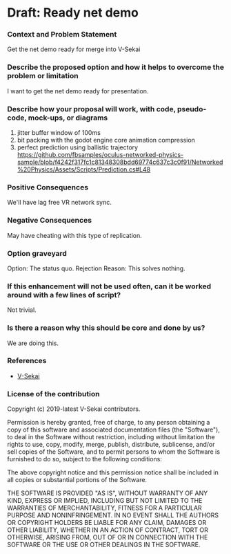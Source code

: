 # Draft: Ready net demo

### Context and Problem Statement

Get the net demo ready for merge into V-Sekai

### Describe the proposed option and how it helps to overcome the problem or limitation

I want to get the net demo ready for presentation.

### Describe how your proposal will work, with code, pseudo-code, mock-ups, or diagrams

1. jitter buffer window of 100ms
2. bit packing with the godot engine core animation compression
3. perfect prediction using ballistic trajectory <https://github.com/fbsamples/oculus-networked-physics-sample/blob/f4242f317fc1c81348308bdd69774c637c3c0f91/Networked%20Physics/Assets/Scripts/Prediction.cs#L48>

### Positive Consequences

We'll have lag free VR network sync.

### Negative Consequences

May have cheating with this type of replication.

### Option graveyard

Option: The status quo.
Rejection Reason: This solves nothing.

### If this enhancement will not be used often, can it be worked around with a few lines of script?

Not trivial.

### Is there a reason why this should be core and done by us?

We are doing this.

### References

- [V-Sekai](https://v-sekai.org/)

### License of the contribution

Copyright (c) 2019-latest V-Sekai contributors.

Permission is hereby granted, free of charge, to any person obtaining a copy of this software and associated documentation files (the "Software"), to deal in the Software without restriction, including without limitation the rights to use, copy, modify, merge, publish, distribute, sublicense, and/or sell copies of the Software, and to permit persons to whom the Software is furnished to do so, subject to the following conditions:

The above copyright notice and this permission notice shall be included in all copies or substantial portions of the Software.

THE SOFTWARE IS PROVIDED "AS IS", WITHOUT WARRANTY OF ANY KIND, EXPRESS OR IMPLIED, INCLUDING BUT NOT LIMITED TO THE WARRANTIES OF MERCHANTABILITY, FITNESS FOR A PARTICULAR PURPOSE AND NONINFRINGEMENT. IN NO EVENT SHALL THE AUTHORS OR COPYRIGHT HOLDERS BE LIABLE FOR ANY CLAIM, DAMAGES OR OTHER LIABILITY, WHETHER IN AN ACTION OF CONTRACT, TORT OR OTHERWISE, ARISING FROM, OUT OF OR IN CONNECTION WITH THE SOFTWARE OR THE USE OR OTHER DEALINGS IN THE SOFTWARE.
